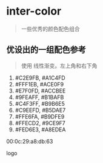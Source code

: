 # inter-color

> 一些优秀的颜色配色组合

## 优设出的一组配色参考

> 使用 线性渐变。左上角和右下角

1. #C2E9FB, #A1C4FD
2. #FFF1EB, #ACE0F9
3. #E7F0FD, #ACCBEE
4. #9FEAFF, #B1BAFB
5. #C4F3FF, #B9B6E5
6. #C9EEFD, #B5DAE7
7. #FFE6FA, #B9DFE9
8. #FFECD2, #9CE9F7
9. #FED6E3, #A8EDEA

00:0c:29:a8:db:63

logo